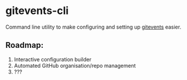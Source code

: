 # gitevents-cli

Command line utility to make configuring and setting up  [gitevents](https://github.com/gitevents/gitevents-core) easier.

## Roadmap:

1. Interactive configuration builder
2. Automated GitHub organisation/repo management
3. ???
